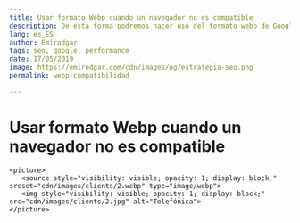 ```yaml
---
title: Usar formato Webp cuando un navegador no es compatible
description: De esta forma podremos hacer uso del formato webp de Google en cualquier navegador web
lang: es_ES
author: Emirodgar
tags: seo, google, performance
date: 17/05/2019
image: https://emirodgar.com/cdn/images/og/estrategia-seo.png
permalink: webp-compatibilidad

---
```


# Usar formato Webp cuando un navegador no es compatible



```
<picture>
   <source style="visibility: visible; opacity: 1; display: block;" srcset="cdn/images/clients/2.webp" type="image/webp">
   <img style="visibility: visible; opacity: 1; display: block;" src="cdn/images/clients/2.jpg" alt="Telefónica">
</picture>
```
<!--stackedit_data:
eyJoaXN0b3J5IjpbLTE0OTk4MjAwMjBdfQ==
-->